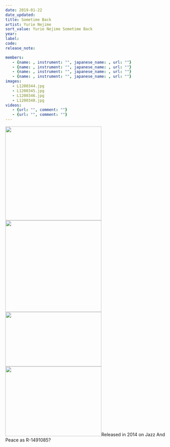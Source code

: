 ```yaml
---
date: 2019-01-22
date_updated: 
title: Sometime Back
artist: Yurie Nejime
sort_value: Yurie Nejime Sometime Back
year: 
label: 
code: 
release_note: 

members:
   - {name: , instrument: "", japanese_name: , url: ""}
   - {name: , instrument: "", japanese_name: , url: ""}
   - {name: , instrument: "", japanese_name: , url: ""}
   - {name: , instrument: "", japanese_name: , url: ""}
images: 
   - L1200344.jpg
   - L1200345.jpg
   - L1200346.jpg
   - L1200348.jpg
videos: 
   - {url: "", comment: ""}
   - {url: "", comment: ""}
---
```

<a href="http://www.jjazzist.com/wp-content/uploads/2018/08/L1200344.jpg"><img class="alignnone size-medium wp-image-3895" src="http://www.jjazzist.com/wp-content/uploads/2018/08/L1200344-300x293.jpg" alt="" width="300" height="293" /></a> <a href="http://www.jjazzist.com/wp-content/uploads/2018/08/L1200345.jpg"><img class="alignnone size-medium wp-image-3896" src="http://www.jjazzist.com/wp-content/uploads/2018/08/L1200345-300x286.jpg" alt="" width="300" height="286" /></a> <a href="http://www.jjazzist.com/wp-content/uploads/2018/08/L1200346.jpg"><img class="alignnone size-medium wp-image-3897" src="http://www.jjazzist.com/wp-content/uploads/2018/08/L1200346-300x170.jpg" alt="" width="300" height="170" /></a> <a href="http://www.jjazzist.com/wp-content/uploads/2018/08/L1200348.jpg"><img class="alignnone size-medium wp-image-3898" src="http://www.jjazzist.com/wp-content/uploads/2018/08/L1200348-300x218.jpg" alt="" width="300" height="218" /></a>Released in 2014 on Jazz And Peace as R-1491085?
